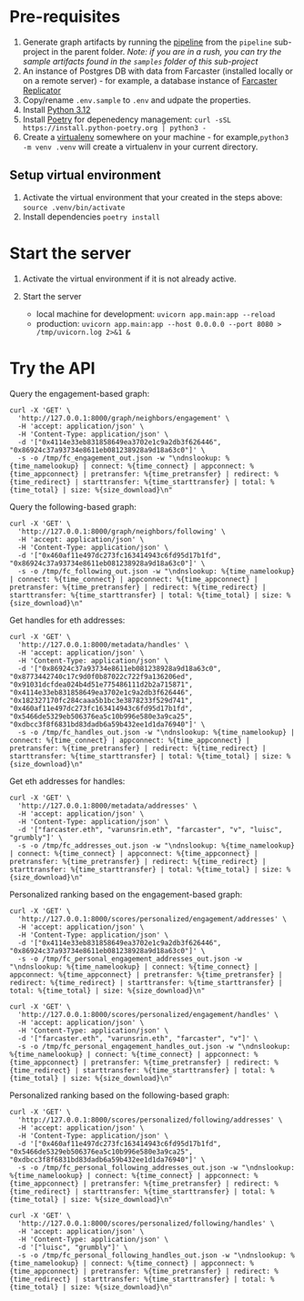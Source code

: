# Pre-requisites
1. Generate graph artifacts by running the [pipeline](../pipeline/Readme.md) from the `pipeline` sub-project in the parent folder. *Note: if you are in a rush, you can try the sample artifacts found in the `samples` folder of this sub-project*
2. An instance of Postgres DB with data from Farcaster (installed locally or on a remote server)  - for example, a database instance of [Farcaster Replicator](https://github.com/farcasterxyz/hub-monorepo/tree/main/apps/replicator) 
3. Copy/rename `.env.sample` to `.env` and udpate the properties.
4. Install [Python 3.12](https://www.python.org/downloads/)
5. Install [Poetry](https://python-poetry.org) for depenedency management:
`curl -sSL https://install.python-poetry.org | python3 -`
6. Create a [virtualenv](https://docs.python.org/3/library/venv.html) somewhere on your machine - for example,`python3 -m venv .venv` will create a virtualenv in your current directory.

## Setup virtual environment
1. Activate the virtual environment that your created in the steps above: `source .venv/bin/activate`
2. Install dependencies `poetry install`

# Start the server
1. Activate the virtual environment if it is not already active.
2. Start the server

	- local machine for development: `uvicorn app.main:app --reload`
	- production: `uvicorn app.main:app --host 0.0.0.0 --port 8080 > /tmp/uvicorn.log 2>&1 &`

# Try the API

Query the engagement-based graph:

```
curl -X 'GET' \
  'http://127.0.0.1:8000/graph/neighbors/engagement' \
  -H 'accept: application/json' \
  -H 'Content-Type: application/json' \
  -d '["0x4114e33eb831858649ea3702e1c9a2db3f626446", "0x86924c37a93734e8611eb081238928a9d18a63c0"]' \
  -s -o /tmp/fc_engagement_out.json -w "\ndnslookup: %{time_namelookup} | connect: %{time_connect} | appconnect: %{time_appconnect} | pretransfer: %{time_pretransfer} | redirect: %{time_redirect} | starttransfer: %{time_starttransfer} | total: %{time_total} | size: %{size_download}\n"
```

Query the following-based graph:

```
curl -X 'GET' \
  'http://127.0.0.1:8000/graph/neighbors/following' \
  -H 'accept: application/json' \
  -H 'Content-Type: application/json' \
  -d '["0x460af11e497dc273fc163414943c6fd95d17b1fd", "0x86924c37a93734e8611eb081238928a9d18a63c0"]' \
  -s -o /tmp/fc_following_out.json -w "\ndnslookup: %{time_namelookup} | connect: %{time_connect} | appconnect: %{time_appconnect} | pretransfer: %{time_pretransfer} | redirect: %{time_redirect} | starttransfer: %{time_starttransfer} | total: %{time_total} | size: %{size_download}\n"
```

Get handles for eth addresses:

```
curl -X 'GET' \
  'http://127.0.0.1:8000/metadata/handles' \
  -H 'accept: application/json' \
  -H 'Content-Type: application/json' \
  -d '["0x86924c37a93734e8611eb081238928a9d18a63c0", "0x8773442740c17c9d0f0b87022c722f9a136206ed", "0x91031dcfdea024b4d51e775486111d2b2a715871", "0x4114e33eb831858649ea3702e1c9a2db3f626446", "0x182327170fc284caaa5b1bc3e3878233f529d741", "0x460af11e497dc273fc163414943c6fd95d17b1fd", "0x5466de5329eb506376ea5c10b996e580e3a9ca25", "0xdbcc3f8f6831bd83dadb6a59b432ee1d1da76940"]' \
  -s -o /tmp/fc_handles_out.json -w "\ndnslookup: %{time_namelookup} | connect: %{time_connect} | appconnect: %{time_appconnect} | pretransfer: %{time_pretransfer} | redirect: %{time_redirect} | starttransfer: %{time_starttransfer} | total: %{time_total} | size: %{size_download}\n"
```
	
Get eth addresses for handles:

```
curl -X 'GET' \
  'http://127.0.0.1:8000/metadata/addresses' \
  -H 'accept: application/json' \
  -H 'Content-Type: application/json' \
  -d '["farcaster.eth", "varunsrin.eth", "farcaster", "v", "luisc", "grumbly"]' \
  -s -o /tmp/fc_addresses_out.json -w "\ndnslookup: %{time_namelookup} | connect: %{time_connect} | appconnect: %{time_appconnect} | pretransfer: %{time_pretransfer} | redirect: %{time_redirect} | starttransfer: %{time_starttransfer} | total: %{time_total} | size: %{size_download}\n"
```

Personalized ranking based on the engagement-based graph:

```
curl -X 'GET' \
  'http://127.0.0.1:8000/scores/personalized/engagement/addresses' \
  -H 'accept: application/json' \
  -H 'Content-Type: application/json' \
  -d '["0x4114e33eb831858649ea3702e1c9a2db3f626446", "0x86924c37a93734e8611eb081238928a9d18a63c0"]' \
  -s -o /tmp/fc_personal_engagement_addresses_out.json -w "\ndnslookup: %{time_namelookup} | connect: %{time_connect} | appconnect: %{time_appconnect} | pretransfer: %{time_pretransfer} | redirect: %{time_redirect} | starttransfer: %{time_starttransfer} | total: %{time_total} | size: %{size_download}\n"
```

```
curl -X 'GET' \
  'http://127.0.0.1:8000/scores/personalized/engagement/handles' \
  -H 'accept: application/json' \
  -H 'Content-Type: application/json' \
  -d '["farcaster.eth", "varunsrin.eth", "farcaster", "v"]' \
  -s -o /tmp/fc_personal_engagement_handles_out.json -w "\ndnslookup: %{time_namelookup} | connect: %{time_connect} | appconnect: %{time_appconnect} | pretransfer: %{time_pretransfer} | redirect: %{time_redirect} | starttransfer: %{time_starttransfer} | total: %{time_total} | size: %{size_download}\n"
```

Personalized ranking based on the following-based graph:

```
curl -X 'GET' \
  'http://127.0.0.1:8000/scores/personalized/following/addresses' \
  -H 'accept: application/json' \
  -H 'Content-Type: application/json' \
  -d '["0x460af11e497dc273fc163414943c6fd95d17b1fd", "0x5466de5329eb506376ea5c10b996e580e3a9ca25", "0xdbcc3f8f6831bd83dadb6a59b432ee1d1da76940"]' \
  -s -o /tmp/fc_personal_following_addresses_out.json -w "\ndnslookup: %{time_namelookup} | connect: %{time_connect} | appconnect: %{time_appconnect} | pretransfer: %{time_pretransfer} | redirect: %{time_redirect} | starttransfer: %{time_starttransfer} | total: %{time_total} | size: %{size_download}\n"
```

```
curl -X 'GET' \
  'http://127.0.0.1:8000/scores/personalized/following/handles' \
  -H 'accept: application/json' \
  -H 'Content-Type: application/json' \
  -d '["luisc", "grumbly"]' \
  -s -o /tmp/fc_personal_following_handles_out.json -w "\ndnslookup: %{time_namelookup} | connect: %{time_connect} | appconnect: %{time_appconnect} | pretransfer: %{time_pretransfer} | redirect: %{time_redirect} | starttransfer: %{time_starttransfer} | total: %{time_total} | size: %{size_download}\n"
```